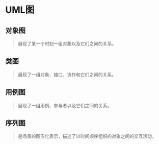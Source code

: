 # UML图

## 对象图

> 展现了某一个时刻一组对象以及它们之间的关系。

## 类图

> 展现了一组对象、接口、协作和它们之间的关系。

## 用例图

> 展现了一组用例、参与者以及它们之间的关系。

## 序列图

> 是场景的图形化表示，描述了以时间顺序组织的对象之间的交互活动。 